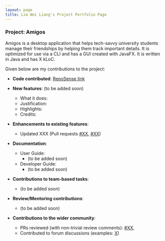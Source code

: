```yaml
---
layout: page
title: Lim Wei Liang's Project Portfolio Page
---
```


### Project: Amigos

Amigos is a desktop application that helps tech-savvy university students manage their friendships by helping them track important details. It is optimized for use via a CLI and has a GUI created with JavaFX. It is written in Java and has X kLoC.

Given below are my contributions to the project:

* **Code contributed**: [RepoSense link](https://nus-cs2103-ay2122s2.github.io/tp-dashboard/?search=limweiliang&breakdown=true)

* **New features**: (to be added soon)
  * What it does:
  * Justification:
  * Highlights: 
  * Credits:

* **Enhancements to existing features**:
  * Updated XXX (Pull requests [\#XX](), [\#XX]())

* **Documentation**:
  * User Guide:
    * (to be added soon)
  * Developer Guide:
    * (to be added soon)

* **Contributions to team-based tasks**:
  * (to be added soon)

* **Review/Mentoring contributions**:
  * (to be added soon)

* **Contributions to the wider community**:
  * PRs reviewed (with non-trivial review comments): [\#XX](), 
  * Contributed to forum discussions (examples: [X]())
